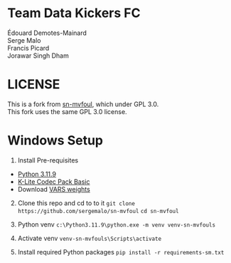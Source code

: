 # Team Data Kickers FC
Édouard Demotes-Mainard  
Serge Malo  
Francis Picard  
Jorawar Singh Dham  

# LICENSE
This is a fork from [sn-mvfoul](https://github.com/SoccerNet/sn-mvfoul), which under GPL 3.0.  
This fork uses the same GPL 3.0 license.  

# Windows Setup
1. Install Pre-requisites  
* [Python 3.11.9](https://www.python.org/ftp/python/3.11.9/python-3.11.9-amd64.exe)  
* [K-Lite Codec Pack Basic](https://codecguide.com/download_k-lite_codec_pack_basic.htm)  
* Download [VARS weights](https://drive.google.com/drive/folders/1N0Lv-lcpW8w34_iySc7pnlQ6eFMSDvXn?usp=share_link)  

2. Clone this repo and cd to to it
```git clone https://github.com/sergemalo/sn-mvfoul```
```cd sn-mvfoul```

3. Python venv
```c:\Python3.11.9\python.exe -m venv venv-sn-mvfouls```

4. Activate venv
```venv-sn-mvfouls\Scripts\activate```

5. Install required Python packages
```pip install -r requirements-sm.txt```